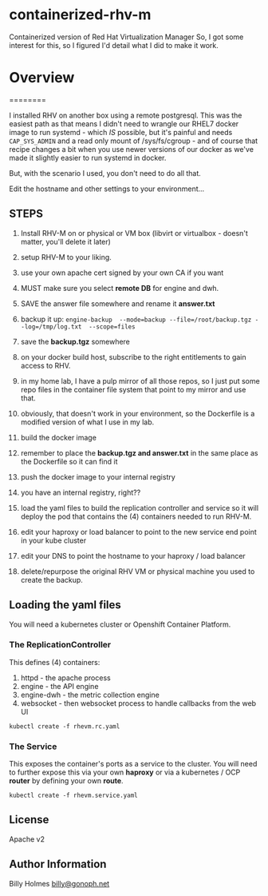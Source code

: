 <!---
# Copyright 2017 Billy Holmes
#
#   Licensed under the Apache License, Version 2.0 (the "License");
#   you may not use this file except in compliance with the License.
#   You may obtain a copy of the License at
#
#       http://www.apache.org/licenses/LICENSE-2.0
#
#   Unless required by applicable law or agreed to in writing, software
#   distributed under the License is distributed on an "AS IS" BASIS,
#   WITHOUT WARRANTIES OR CONDITIONS OF ANY KIND, either express or implied.
#   See the License for the specific language governing permissions and
#   limitations under the License.
-->
# containerized-rhv-m
Containerized version of Red Hat Virtualization Manager
So, I got some interest for this, so I figured I'd detail what I did to make it work.

# Overview
========

I installed RHV on another box using a remote postgresql. This was the easiest
path as that means I didn't need to wrangle our RHEL7 docker image to run
systemd - which *IS* possible, but it's painful and needs `CAP_SYS_ADMIN` and a
read only mount of /sys/fs/cgroup - and of course that recipe changes a bit
when you use newer versions of our docker as we've made it slightly easier to
run systemd in docker.

But, with the scenario I used, you don't need to do all that.

Edit the hostname and other settings to your environment...

## STEPS

1. Install RHV-M on or physical or VM box (libvirt or virtualbox - doesn't matter, you'll delete it later)

2. setup RHV-M to your liking.
  1. use your own apache cert signed by your own CA if you want
  2. MUST make sure you select **remote DB** for engine and dwh.
  3. SAVE the answer file somewhere and rename it **answer.txt**

3. backup it up: `engine-backup  --mode=backup --file=/root/backup.tgz --log=/tmp/log.txt  --scope=files`
  1. save the **backup.tgz** somewhere

4. on your docker build host, subscribe to the right entitlements to gain access to RHV.
  1. in my home lab, I have a pulp mirror of all those repos, so I just put some repo files in the container file system that point to my mirror and use that.
  2. obviously, that doesn't work in your environment, so the Dockerfile is a modified version of what I use in my lab.

5. build the docker image
  1. remember to place the **backup.tgz and answer.txt** in the same place as the Dockerfile so it can find it

6. push the docker image to your internal registry
  1. you have an internal registry, right??

7. load the yaml files to build the replication controller and service so it will deploy the pod that contains the (4) containers needed to run RHV-M.

8. edit your haproxy or load balancer to point to the new service end point in your kube cluster

9. edit your DNS to point the hostname to your haproxy / load balancer

10. delete/repurpose the original RHV VM or physical machine you used to create the backup.

## Loading the yaml files

You will need a kubernetes cluster or Openshift Container Platform.

### The ReplicationController

This defines (4) containers:

1. httpd - the apache process
2. engine - the API engine
3. engine-dwh - the metric collection engine
4. websocket - then websocket process to handle callbacks from the web UI

```shell
kubectl create -f rhevm.rc.yaml
```

### The Service

This exposes the container's ports as a service to the cluster. You will need to further expose this via your own **haproxy** or via a kubernetes / OCP **router** by defining your own **route**.

```shell
kubectl create -f rhevm.service.yaml
```

License
-------

Apache v2

Author Information
------------------

Billy Holmes <billy@gonoph.net>
